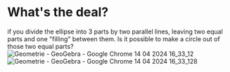 # What's the deal?
if you divide the ellipse into 3 parts by two parallel lines, leaving two equal parts and one "filling" between them. Is it possible to make a circle out of those two equal parts?![Geometrie - GeoGebra - Google Chrome 14 04 2024 16_33_12](https://github.com/Otasmacour/EllipseToCircle/assets/111227700/0da1f232-8d00-4a6b-9965-3d96518c9326)
![Geometrie - GeoGebra - Google Chrome 14 04 2024 16_33_128](https://github.com/Otasmacour/EllipseToCircle/assets/111227700/595a4073-cc6e-48bb-af23-8b097c2bd45a)
